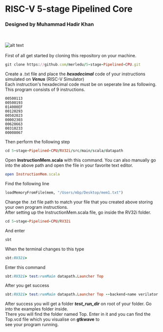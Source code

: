 # RISC-V 5-stage Pipelined Core
### Designed by Muhammad Hadir Khan
\
\
![alt text](https://github.com/merledu/5-stage-Pipelined-CPU/blob/master/Pipeline.png)
\
\
First of all get started by cloning this repository on your machine.  
```ruby
git clone https://github.com/merledu/5-stage-Pipelined-CPU.git
```
Create a .txt file and place the ***hexadecimal*** code of your instructions simulated on ***Venus*** (RISC-V Simulator)\
Each instruction's hexadecimal code must be on seperate line as following. This program consists of 9 instructions.
```
00500113
00500193
014000EF
00120293
00502023
00002303
00628663
00310233
00008067
```
Then perform the following step
```ruby
cd 5-stage-Pipelined-CPU/RV32i/src/main/scala/datapath
```
Open **InstructionMem.scala** with this command. You can also manually go into the above path and open the file in your favorite text editor.
```ruby
open InstructionMem.scala
```
Find the following line
``` python
loadMemoryFromFile(mem, "/Users/mbp/Desktop/mem1.txt")
```
Change the .txt file path to match your file that you created above storing your own program instructions.\
After setting up the InstructionMem.scala file, go inside the RV32i folder.
```ruby
cd 5-stage-Pipelined-CPU/RV32i
```
And enter
```ruby
sbt
```
When the terminal changes to this type
```ruby
sbt:RV32i>
```
Enter this command
```ruby
sbt:RV32i> test:runMain datapath.Launcher Top
```
After you get success
```ruby
sbt:RV32i> test:runMain datapath.Launcher Top --backend-name verilator
```
After success you will get a folder ***test_run_dir*** on root of your folder. Go into the examples folder inside.\
There you will find the folder named Top. Enter in it and you can find the Top.vcd file which you visualise on **gtkwave** to\
see your program running.
